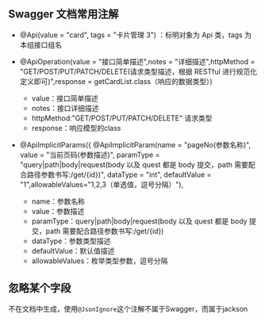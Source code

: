 ## Swagger 文档常用注解

- @Api(value = "card", tags = "卡片管理 3") ：标明对象为 Api 类，tags 为本组接口组名

- @ApiOperation(value = "接口简单描述",notes = "详细描述",httpMethod = "GET/POST/PUT/PATCH/DELETE(请求类型描述，根据 RESTful 进行规范化定义即可)",response = getCardList.class（响应的数据类型）)

    - value：接口简单描述
    - notes：接口详细描述
    - httpMethod:"GET/POST/PUT/PATCH/DELETE" 请求类型
    - response：响应模型的class


- @ApiImplicitParams({
  @ApiImplicitParam(name = "pageNo(参数名称)", value = "当前页码(参数描述)", paramType = "query|path|body|request(body 以及 quest 都是 body 提交，path 需要配合路径参数书写:/get/{id})", dataType = "int", defaultValue = "1",allowableValues="1,2,3（单选值，逗号分隔）"),

  - name：参数名称
  - value：参数描述
  - paramType：query|path|body|request(body 以及 quest 都是 body 提交，path 需要配合路径参数书写:/get/{id})
  - dataType：参数类型描述
  - defaultValue：默认值描述
  - allowableValues：枚举类型参数，逗号分隔


## 忽略某个字段

不在文档中生成，使用`@JsonIgnore`这个注解不属于Swagger，而属于jackson
